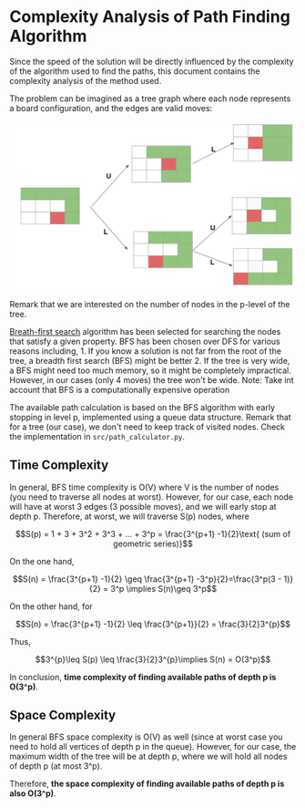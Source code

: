 # Complexity Analysis of Path Finding Algorithm

Since the speed of the solution will be directly influenced by the complexity of the algorithm
used to find the paths, this document contains the complexity analysis of the method used.

The problem can be imagined as a tree graph where each node represents a board configuration, and the edges are valid moves:

<p align="center">
  <img src="bfs_graph_example.png" width="600" />
</p>

Remark that we are interested on the number of nodes in the p-level of the tree.

[Breath-first search](https://en.wikipedia.org/wiki/Breadth-first_search) algorithm has been selected for searching the nodes that satisfy a given property. BFS has been chosen over DFS for various reasons including, 1. If you know a solution is not far from the root of the tree, a breadth first search (BFS) might be better 2. If the tree is very wide, a BFS might need too much memory, so it might be completely impractical. However, in our cases (only 4 moves) the tree won't be wide. Note: Take int account that BFS is a computationally expensive operation

The available path calculation is based on the BFS algorithm with early stopping in level p, implemented using a queue data structure. Remark that for a tree (our case), we don't need to keep track of visited nodes. Check the implementation in `src/path_calculator.py`.

## Time Complexity

In general, BFS time complexity is O(V) where V is the number of nodes (you need to traverse all nodes at worst). However, for our case, each node will have at worst 3 edges (3 possible moves), and we will early stop at depth p. Therefore,
at worst, we will traverse S(p) nodes, where

$$S(p) = 1 + 3 + 3^2 + 3^3 + ... + 3^p = \frac{3^{p+1} -1}{2}\text{  (sum of geometric series)}$$

On the one hand,

$$S(n) = \frac{3^{p+1} -1}{2} \geq  \frac{3^{p+1} -3^p}{2}=\frac{3^p(3 - 1)}{2} = 3^p \implies S(n)\geq 3^p$$

On the other hand, for 

$$S(n) = \frac{3^{p+1} -1}{2} \leq \frac{3^{p+1}}{2} =  \frac{3}{2}3^{p}$$

Thus,

$$3^{p}\leq S(p) \leq \frac{3}{2}3^{p}\implies S(n) = O(3^p)$$

In conclusion, **time complexity of finding available paths of depth p is O(3^p)**.

## Space Complexity

In general BFS space complexity is O(V) as well (since at worst case you need to hold all vertices of depth p in the queue). However, for our case, the maximum width of the tree will be at depth p, where we will hold all nodes of depth p (at most 3^p).

Therefore, **the space complexity of finding available paths of depth p is also O(3^p)**.

